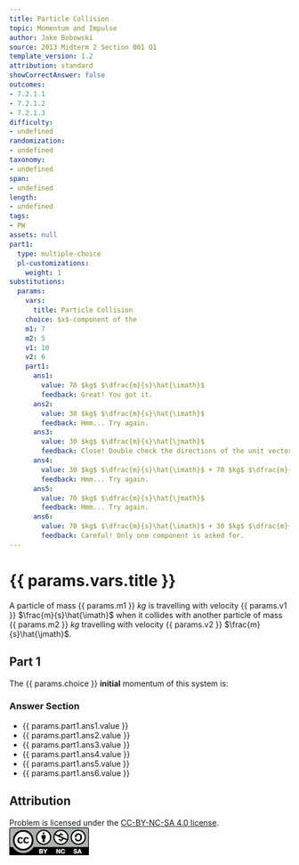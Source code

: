 ```yaml
---
title: Particle Collision
topic: Momentum and Impulse
author: Jake Bobowski
source: 2013 Midterm 2 Section 001 Q1
template_version: 1.2
attribution: standard
showCorrectAnswer: false
outcomes:
- 7.2.1.1
- 7.2.1.2
- 7.2.1.3
difficulty:
- undefined
randomization:
- undefined
taxonomy:
- undefined
span:
- undefined
length:
- undefined
tags:
- PW
assets: null
part1:
  type: multiple-choice
  pl-customizations:
    weight: 1
substitutions:
  params:
    vars:
      title: Particle Collision
    choice: $x$-component of the
    m1: 7
    m2: 5
    v1: 10
    v2: 6
    part1:
      ans1:
        value: 70 $kg$ $\dfrac{m}{s}\hat{\imath}$
        feedback: Great! You got it.
      ans2:
        value: 30 $kg$ $\dfrac{m}{s}\hat{\imath}$
        feedback: Hmm... Try again.
      ans3:
        value: 30 $kg$ $\dfrac{m}{s}\hat{\jmath}$
        feedback: Close! Double check the directions of the unit vectors.
      ans4:
        value: 30 $kg$ $\dfrac{m}{s}\hat{\imath}$ + 70 $kg$ $\dfrac{m}{s}\hat{\jmath}$
        feedback: Hmm... Try again.
      ans5:
        value: 70 $kg$ $\dfrac{m}{s}\hat{\jmath}$
        feedback: Hmm... Try again.
      ans6:
        value: 70 $kg$ $\dfrac{m}{s}\hat{\imath}$ + 30 $kg$ $\dfrac{m}{s}\hat{\jmath}$
        feedback: Careful! Only one component is asked for.
---
```

# {{ params.vars.title }}
A particle of mass {{ params.m1 }} $kg$ is travelling with velocity {{ params.v1 }} $\frac{m}{s}\hat{\imath}$ when it collides with another particle of mass {{ params.m2 }} $kg$ travelling with velocity {{ params.v2 }} $\frac{m}{s}\hat{\jmath}$.

## Part 1

The {{ params.choice }} **initial** momentum of this system is:

### Answer Section

- {{ params.part1.ans1.value }}
- {{ params.part1.ans2.value }}
- {{ params.part1.ans3.value }}
- {{ params.part1.ans4.value }}
- {{ params.part1.ans5.value }}
- {{ params.part1.ans6.value }}

## Attribution

Problem is licensed under the [CC-BY-NC-SA 4.0 license](https://creativecommons.org/licenses/by-nc-sa/4.0/).<br> ![The Creative Commons 4.0 license requiring attribution-BY, non-commercial-NC, and share-alike-SA license.](https://raw.githubusercontent.com/firasm/bits/master/by-nc-sa.png)